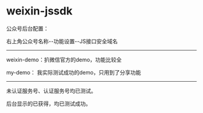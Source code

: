 # weixin-jssdk

公众号后台配置：

右上角公众号名称--功能设置--JS接口安全域名

----------------

weixin-demo：扒微信官方的demo，功能比较全

my-demo：    我实际测试成功的demo，只用到了分享功能

----------------

未认证服务号、认证服务号均已测试。

后台显示的已获得，均已测试成功。
